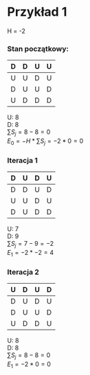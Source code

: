 # Przykład 1
H = -2

### Stan początkowy:
|D|D|U|U|
|-|-|-|-|
|U|U|D|U|
|D|U|U|D|
|U|D|D|D|

U: 8  
D: 8  
$\sum{S_j} = 8-8=0$  
$E_0 = -H * \sum{S_j} = -2 * 0 = 0$  

### Iteracja 1
|D|U|D|U|
|-|-|-|-|
|D|D|U|D|
|U|U|D|U|
|D|U|D|D|

U: 7  
D: 9  
$\sum{S_j} = 7-9=-2$  
$E_1 = -2 * -2 = 4$  

### Iteracja 2
|U|D|U|D|
|-|-|-|-|
|D|U|D|U|
|D|U|U|D|
|U|D|D|U|

U: 8  
D: 8  
$\sum{S_j} = 8-8=0$  
$E_1 = -2 * 0 = 0$  

